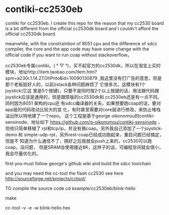 contiki-cc2530eb
================

contiki for cc2530eb. I create this repo for the reason that my cc2530
board is a bit different from the official cc2530dk board and I
couldn't afford the official cc2530dk board.

meanwhile, with the constraintion of 8051 cpu and the difference of
sdcc compiler, the core and the app code may have some change with the
official code if you want to run coap without stackoverflow。

cc2530eb专属contiki。( ° ▽ °)，买不起官方的cc2530dk，所以在淘宝上买的模块，地址http://item.taobao.com/item.htm?spm=a230r.1.14.27.OhPnto&id=10090130879
,我这里没有打广告的意思，但是那个老板挺好人的，以前zstack各种问题麻烦了
它很多次。这模块有1个joystick(它这
里是5个按键)，只要不是同时按2个以上按键的话，用法跟代码跟joystick应该是通用的，但是跟原版的cc2530dk和
cc2530eb还是有一点不同。同时因为8051 架构的cpu还
有sdcc编译器的关系，如果想要跑coap的话，要对app层的代码改动比较大的变
化，有时甚至需要对core层进行修改，来防止堆栈溢出所以特地建了一个repo。
这个工程是基于george oikonomou的contiki-sensinode，地址如下
https://github.com/g-oikonomou/contiki-sensinode ，但他只简单移植了
rpl和tcp/ip，并没有搞coap。另外我自己添加了一个joystick-demo 和
simple-udp-rpl，另外rest-coap已经成功跑起来，重启问题已经搞定，但是不
知道为什么通信不了，搞好之后我就会push上来的，cc2530可以跑coap，没问题，
但是SRAM会使用接近8K，这样子的话，可编程空间就会很小，我会尽量优化的。

first you must follow george's github wiki and build the sdcc
toolchain

and you may need the cc-tool the flash cc2530 see here http://sourceforge.net/projects/cctool/

TO compile the source code 
cd example/cc2530eb/blink-hello

make

cc-tool -v -e -w blink-hello.hex
